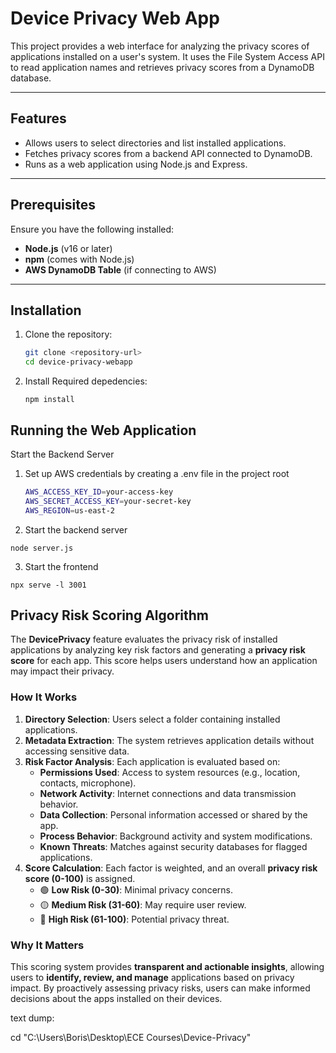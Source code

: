 # Device Privacy Web App

This project provides a web interface for analyzing the privacy scores of applications installed on a user's system. It uses the File System Access API to read application names and retrieves privacy scores from a DynamoDB database.

---

## Features
- Allows users to select directories and list installed applications.
- Fetches privacy scores from a backend API connected to DynamoDB.
- Runs as a web application using Node.js and Express.

---

## Prerequisites

Ensure you have the following installed:

- **Node.js** (v16 or later)
- **npm** (comes with Node.js)
- **AWS DynamoDB Table** (if connecting to AWS)

---

## Installation

1. Clone the repository:
   ```bash
   git clone <repository-url>
   cd device-privacy-webapp
   ```

2. Install Required depedencies:

    ```npm install```

## Running the Web Application 

Start the Backend Server

1. Set up AWS credentials by creating a .env file in the project root
    ```bash
    AWS_ACCESS_KEY_ID=your-access-key
    AWS_SECRET_ACCESS_KEY=your-secret-key
    AWS_REGION=us-east-2
    ```

2. Start the backend server

```node server.js```

3. Start the frontend

```npx serve -l 3001``` 

## Privacy Risk Scoring Algorithm

The **DevicePrivacy** feature evaluates the privacy risk of installed applications by analyzing key risk factors and generating a **privacy risk score** for each app. This score helps users understand how an application may impact their privacy.

### How It Works

1. **Directory Selection**: Users select a folder containing installed applications.
2. **Metadata Extraction**: The system retrieves application details without accessing sensitive data.
3. **Risk Factor Analysis**: Each application is evaluated based on:
   - **Permissions Used**: Access to system resources (e.g., location, contacts, microphone).
   - **Network Activity**: Internet connections and data transmission behavior.
   - **Data Collection**: Personal information accessed or shared by the app.
   - **Process Behavior**: Background activity and system modifications.
   - **Known Threats**: Matches against security databases for flagged applications.
4. **Score Calculation**: Each factor is weighted, and an overall **privacy risk score (0-100)** is assigned.
   - 🟢 **Low Risk (0-30)**: Minimal privacy concerns.
   - 🟡 **Medium Risk (31-60)**: May require user review.
   - 🔴 **High Risk (61-100)**: Potential privacy threat.

### Why It Matters

This scoring system provides **transparent and actionable insights**, allowing users to **identify, review, and manage** applications based on privacy impact. By proactively assessing privacy risks, users can make informed decisions about the apps installed on their devices.

text dump: 

cd "C:\Users\Boris\Desktop\ECE Courses\Device-Privacy"
